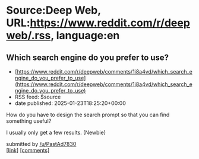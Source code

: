 # Source:Deep Web, URL:https://www.reddit.com/r/deepweb/.rss, language:en

## Which search engine do you prefer to use?
 - [https://www.reddit.com/r/deepweb/comments/1i8a4vd/which_search_engine_do_you_prefer_to_use](https://www.reddit.com/r/deepweb/comments/1i8a4vd/which_search_engine_do_you_prefer_to_use)
 - RSS feed: $source
 - date published: 2025-01-23T18:25:20+00:00

<!-- SC_OFF --><div class="md"><p>How do you have to design the search prompt so that you can find something useful? </p> <p>I usually only get a few results. (Newbie)</p> </div><!-- SC_ON --> &#32; submitted by &#32; <a href="https://www.reddit.com/user/PastAd7830"> /u/PastAd7830 </a> <br/> <span><a href="https://www.reddit.com/r/deepweb/comments/1i8a4vd/which_search_engine_do_you_prefer_to_use/">[link]</a></span> &#32; <span><a href="https://www.reddit.com/r/deepweb/comments/1i8a4vd/which_search_engine_do_you_prefer_to_use/">[comments]</a></span>

